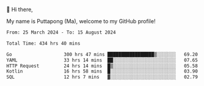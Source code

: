👋 Hi there,

My name is Puttapong (Ma), welcome to my GitHub profile!

<!--START_SECTION:waka-->

```txt
From: 25 March 2024 - To: 15 August 2024

Total Time: 434 hrs 40 mins

Go                   300 hrs 47 mins █████████████████▒░░░░░░░   69.20 %
YAML                 33 hrs 14 mins  ██░░░░░░░░░░░░░░░░░░░░░░░   07.65 %
HTTP Request         24 hrs 14 mins  █▒░░░░░░░░░░░░░░░░░░░░░░░   05.58 %
Kotlin               16 hrs 58 mins  █░░░░░░░░░░░░░░░░░░░░░░░░   03.90 %
SQL                  12 hrs 7 mins   ▓░░░░░░░░░░░░░░░░░░░░░░░░   02.79 %
```

<!--END_SECTION:waka-->
